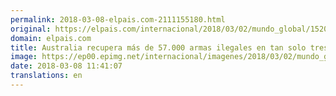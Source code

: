 ```yaml
---
permalink: 2018-03-08-elpais.com-2111155180.html
original: https://elpais.com/internacional/2018/03/02/mundo_global/1520022256_073594.html#?ref=rss&format=simple&link=link
domain: elpais.com
title: Australia recupera más de 57.000 armas ilegales en tan solo tres meses
image: https://ep00.epimg.net/internacional/imagenes/2018/03/02/mundo_global/1520022256_073594_1520022726_rrss_normal.jpg
date: 2018-03-08 11:41:07
translations: en
---
```


